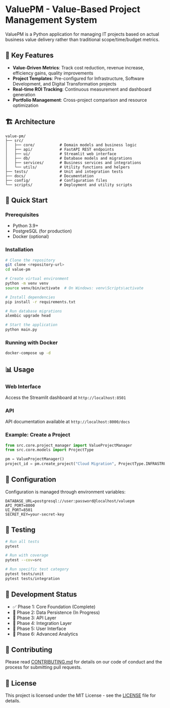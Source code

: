 # ValuePM - Value-Based Project Management System

ValuePM is a Python application for managing IT projects based on actual business value delivery rather than traditional scope/time/budget metrics.

## 🎯 Key Features

- **Value-Driven Metrics**: Track cost reduction, revenue increase, efficiency gains, quality improvements
- **Project Templates**: Pre-configured for Infrastructure, Software Development, and Digital Transformation projects
- **Real-time ROI Tracking**: Continuous measurement and dashboard generation
- **Portfolio Management**: Cross-project comparison and resource optimization

## 🏗️ Architecture

```
value-pm/
├── src/
│   ├── core/           # Domain models and business logic
│   ├── api/            # FastAPI REST endpoints
│   ├── ui/             # Streamlit web interface
│   ├── db/             # Database models and migrations
│   ├── services/       # Business services and integrations
│   └── utils/          # Utility functions and helpers
├── tests/              # Unit and integration tests
├── docs/               # Documentation
├── config/             # Configuration files
└── scripts/            # Deployment and utility scripts
```

## 🚀 Quick Start

### Prerequisites

- Python 3.9+
- PostgreSQL (for production)
- Docker (optional)

### Installation

```bash
# Clone the repository
git clone <repository-url>
cd value-pm

# Create virtual environment
python -m venv venv
source venv/bin/activate  # On Windows: venv\Scripts\activate

# Install dependencies
pip install -r requirements.txt

# Run database migrations
alembic upgrade head

# Start the application
python main.py
```

### Running with Docker

```bash
docker-compose up -d
```

## 📊 Usage

### Web Interface

Access the Streamlit dashboard at `http://localhost:8501`

### API

API documentation available at `http://localhost:8000/docs`

### Example: Create a Project

```python
from src.core.project_manager import ValueProjectManager
from src.core.models import ProjectType

pm = ValueProjectManager()
project_id = pm.create_project("Cloud Migration", ProjectType.INFRASTRUCTURE)
```

## 🔧 Configuration

Configuration is managed through environment variables:

```env
DATABASE_URL=postgresql://user:password@localhost/valuepm
API_PORT=8000
UI_PORT=8501
SECRET_KEY=your-secret-key
```

## 🧪 Testing

```bash
# Run all tests
pytest

# Run with coverage
pytest --cov=src

# Run specific test category
pytest tests/unit
pytest tests/integration
```

## 📝 Development Status

- ✅ Phase 1: Core Foundation (Complete)
- 🚧 Phase 2: Data Persistence (In Progress)
- 📅 Phase 3: API Layer
- 📅 Phase 4: Integration Layer
- 📅 Phase 5: User Interface
- 📅 Phase 6: Advanced Analytics

## 🤝 Contributing

Please read [CONTRIBUTING.md](docs/CONTRIBUTING.md) for details on our code of conduct and the process for submitting pull requests.

## 📄 License

This project is licensed under the MIT License - see the [LICENSE](LICENSE) file for details.
